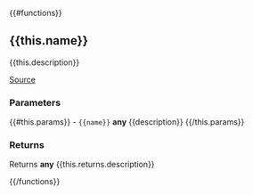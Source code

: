 {{#functions}}
## {{this.name}}

{{this.description}}

[Source]({{@root.repository.url}}/blob/{{@root.commit}}/{{this.file}}#L{{this.position}})

### Parameters
{{#this.params}}
    - `{{name}}` **any** {{description}}
{{/this.params}}

### Returns

Returns **any** {{this.returns.description}}

{{/functions}}